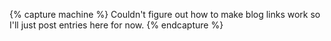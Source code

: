 {% capture machine %}
Couldn't figure out how to make blog links work so I'll just post entries here for now.
{% endcapture %}
